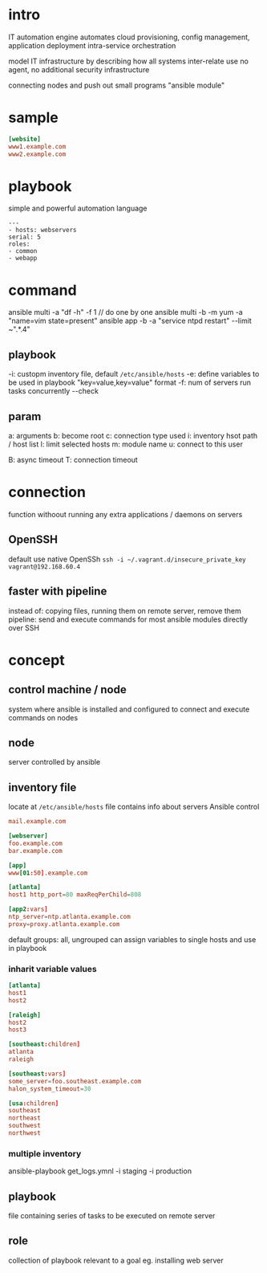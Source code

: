 # intro
IT automation engine automates cloud provisioning, config management, application deployment
intra-service orchestration

model IT infrastructure by describing how all systems inter-relate
use no agent, no additional security infrastructure

connecting nodes and push out small programs "ansible module"

# sample
```ini
[website]
www1.example.com
www2.example.com
```
# playbook
simple and powerful automation language

```
---
- hosts: webservers
serial: 5
roles:
- common
- webapp
```

# command
ansible multi -a "df -h" -f 1  // do one by one
ansible multi -b -m yum -a "name=vim state=present"
ansible app -b -a "service ntpd restart" --limit ~".*\.4"

## playbook 
-i: custopm inventory file, default `/etc/ansible/hosts`
-e: define variables to be used in playbook "key=value,key=value" format
-f: num of servers run tasks concurrently
--check

## param
a: arguments
b: become root
c: connection type used
i: inventory hsot path / host list
l: limit selected hosts
m: module name
u: connect to this user

B: async timeout
T: connection timeout

# connection
function withoout running any extra applications / daemons on servers
## OpenSSH
default use native OpenSSh
`ssh -i ~/.vagrant.d/insecure_private_key vagrant@192.168.60.4`

## faster with pipeline
instead of: copying files, running them on remote server, remove them
pipeline: send and execute commands for most ansible modules directly over SSH


# concept
## control machine / node
system where ansible is installed and configured to connect and execute commands on nodes

## node
server controlled by ansible

## inventory file
locate at `/etc/ansible/hosts`
file contains info about servers Ansible control

```conf
mail.example.com

[webserver]
foo.example.com
bar.example.com

[app]
www[01:50].example.com

[atlanta]
host1 http_port=80 maxReqPerChild=808

[app2:vars]
ntp_server=ntp.atlanta.example.com
proxy=proxy.atlanta.example.com
```
default groups: all, ungrouped
can assign variables to single hosts and use in playbook

### inharit variable values
```conf
[atlanta]
host1
host2

[raleigh]
host2
host3

[southeast:children]
atlanta
raleigh

[southeast:vars]
some_server=foo.southeast.example.com
halon_system_timeout=30

[usa:children]
southeast
northeast
southwest
northwest
```

### multiple inventory
ansible-playbook get_logs.ymnl -i staging -i production


## playbook
file containing series of tasks to be executed on remote server

## role
collection of playbook relevant to a goal
eg. installing web server







